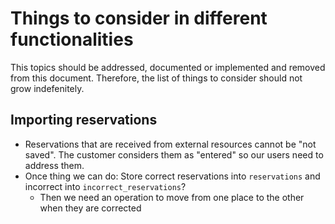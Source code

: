 # Things to consider in different functionalities

This topics should be addressed, documented or implemented and removed from this document.
Therefore, the list of things to consider should not grow indefenitely.

## Importing reservations

- Reservations that are received from external resources cannot be "not saved". The customer considers
  them as "entered" so our users need to address them.
- Once thing we can do: Store correct reservations into `reservations` and incorrect into `incorrect_reservations`?
  - Then we need an operation to move from one place to the other when they are corrected
